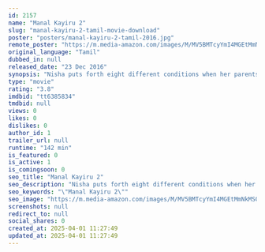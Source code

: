 ```yaml
---
id: 2157
name: "Manal Kayiru 2"
slug: "manal-kayiru-2-tamil-movie-download"
poster: "posters/manal-kayiru-2-tamil-2016.jpg"
remote_poster: "https://m.media-amazon.com/images/M/MV5BMTcyYmI4MGEtMmNkMS00Y2YwLWE0MmYtOTE4Mzk4ZGRkNjgxXkEyXkFqcGdeQXVyMjM5NDY4NzU@._V1_SX300.jpg"
original_language: "Tamil"
dubbed_in: null
released_date: "23 Dec 2016"
synopsis: "Nisha puts forth eight different conditions when her parents decide to get her married. However, she ends up dissatisfied despite marrying the man who meets her demands."
type: "movie"
rating: "3.8"
imdbid: "tt6385834"
tmdbid: null
views: 0
likes: 0
dislikes: 0
author_id: 1
trailer_url: null
runtime: "142 min"
is_featured: 0
is_active: 1
is_comingsoon: 0
seo_title: "Manal Kayiru 2"
seo_description: "Nisha puts forth eight different conditions when her parents decide to get her married. However, she ends up dissatisfied despite marrying the man who meets her demands."
seo_keywords: "\"Manal Kayiru 2\""
seo_image: "https://m.media-amazon.com/images/M/MV5BMTcyYmI4MGEtMmNkMS00Y2YwLWE0MmYtOTE4Mzk4ZGRkNjgxXkEyXkFqcGdeQXVyMjM5NDY4NzU@._V1_SX300.jpg"
screenshots: null
redirect_to: null
social_shares: 0
created_at: 2025-04-01 11:27:49
updated_at: 2025-04-01 11:27:49
---
```


